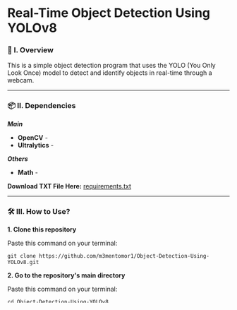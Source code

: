 # Real-Time Object Detection Using YOLOv8

### 🧐 I. Overview
This is a simple object detection program that uses the YOLO (You Only Look Once) model to detect and identify objects in real-time through a webcam.

----------------------

### 📦 II. Dependencies

***Main***
- **OpenCV** -
- **Ultralytics** -

***Others***
- **Math** -

**Download TXT File Here:** [requirements.txt](https://github.com/m3mentomor1/Object-Detection-Using-YOLOv8/blob/main/requirements.txt)

----------------------

### 🛠️ III. How to Use? 

**1. Clone this repository**

   Paste this command on your terminal: 
   ```
   git clone https://github.com/m3mentomor1/Object-Detection-Using-YOLOv8.git
   ```

**2. Go to the repository's main directory**
   
   Paste this command on your terminal:
   ```
   cd Object-Detection-Using-YOLOv8
   ```

**3. Install dependencies**

   Paste this command on your terminal:
   ```
   pip install -r requirements.txt
   ```

